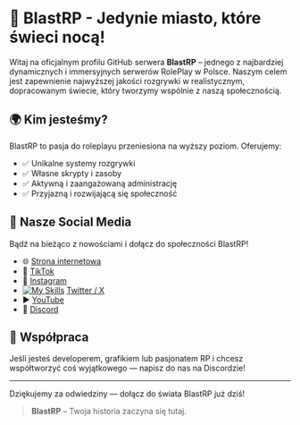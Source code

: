 # 🚀 BlastRP - Jedynie miasto, które świeci nocą!

Witaj na oficjalnym profilu GitHub serwera **BlastRP** – jednego z najbardziej dynamicznych i immersyjnych serwerów RolePlay w Polsce. Naszym celem jest zapewnienie najwyższej jakości rozgrywki w realistycznym, dopracowanym świecie, który tworzymy wspólnie z naszą społecznością.

## 🌍 Kim jesteśmy?

BlastRP to pasja do roleplayu przeniesiona na wyższy poziom. Oferujemy:
- ✅ Unikalne systemy rozgrywki
- ✅ Własne skrypty i zasoby
- ✅ Aktywną i zaangażowaną administrację
- ✅ Przyjazną i rozwijającą się społeczność

## 📲 Nasze Social Media

Bądź na bieżąco z nowościami i dołącz do społeczności BlastRP!

- 🌐 [Strona internetowa](https://www.blastrp.pl)
- 🎥 [TikTok](https://tiktok.blastrp.pl/)
- 📸 [Instagram](https://instagram.blastrp.pl/)
- [![My Skills](https://skillicons.dev/icons?i=twitter)](https://skillicons.dev) [Twitter / X](https://twitter.blastrp.pl/)
- ▶️ [YouTube](https://youtube.blastrp.pl/)
- 💬 [Discord](https://discord.blastrp.pl/)

## 🤝 Współpraca

Jeśli jesteś developerem, grafikiem lub pasjonatem RP i chcesz współtworzyć coś wyjątkowego — napisz do nas na Discordzie!

---

Dziękujemy za odwiedziny — dołącz do świata BlastRP już dziś!

> **BlastRP** – Twoja historia zaczyna się tutaj.
